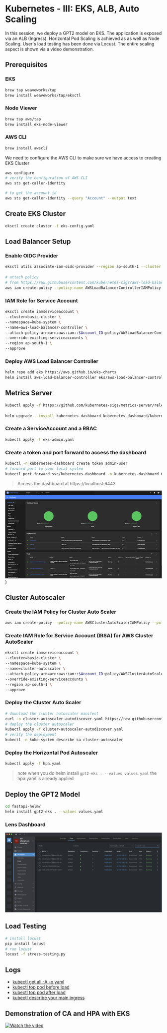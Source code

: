 # Kubernetes - III: EKS, ALB, Auto Scaling

In this session, we deploy a GPT2 model on EKS. The application is exposed via an ALB (Ingress). Horizontal Pod Scaling is achieved as as well as Node Scaling. User's load testing has been done via Locust. The entire scaling aspect is shown via a video demonstration.

## Prerequisites

### EKS 
```bash
brew tap weaveworks/tap
brew install weaveworks/tap/eksctl
```

### Node Viewer
```bash
brew tap aws/tap
brew install eks-node-viewer
```

### AWS CLI
```bash
brew install awscli
```
We need to configure the AWS CLI to make sure we have access to creating EKS Cluster

```bash
aws configure
# verify the configuration of AWS CLI
aws sts get-caller-identity
```

```bash
# to get the account id 
aws sts get-caller-identity --query "Account" --output text
```

## Create EKS Cluster

```bash
eksctl create cluster -f eks-config.yaml
```

## Load Balancer Setup

### Enable OIDC Provider

```bash
eksctl utils associate-iam-oidc-provider --region ap-south-1 --cluster basic-cluster --approve

# attach policy
# from https://raw.githubusercontent.com/kubernetes-sigs/aws-load-balancer-controller/v2.6.0/docs/install/iam_policy.json
aws iam create-policy --policy-name AWSLoadBalancerControllerIAMPolicy --policy-document file://03_iam-policy.json
```

### IAM Role for Service Account

```bash
eksctl create iamserviceaccount \
--cluster=basic-cluster \
--namespace=kube-system \
--name=aws-load-balancer-controller \
--attach-policy-arn=arn:aws:iam::$Account_ID:policy/AWSLoadBalancerControllerIAMPolicy \
--override-existing-serviceaccounts \
--region ap-south-1 \
--approve
```

### Deploy AWS Load Balancer Controller

```bash
helm repo add eks https://aws.github.io/eks-charts
helm install aws-load-balancer-controller eks/aws-load-balancer-controller -n kube-system --set clusterName=${CLUSTER_NAME} --set serviceAccount.create=false --set serviceAccount.name=aws-load-balancer-controller
```

## Metrics Server

```bash
kubectl apply -f https://github.com/kubernetes-sigs/metrics-server/releases/latest/download/components.yaml

helm upgrade --install kubernetes-dashboard kubernetes-dashboard/kubernetes-dashboard --create-namespace --namespace kubernetes-dashboard
```

### Create a ServiceAccount and a RBAC

```bash
kubectl apply -f eks-admin.yaml
```

### Create a token and port forward to access the dashboard

```bash
kubectl -n kubernetes-dashboard create token admin-user
# forward port to your local system
kubectl port-forward svc/kubernetes-dashboard -n kubernetes-dashboard 6443:443
```

> Access the dashboard at https://localhost:6443

![metrics-dashboard](logs/k8s-metrics-dashboard.png)) 

## Cluster Autoscaler

### Create the IAM Policy for Cluster Auto Scaler

```bash
aws iam create-policy --policy-name AWSClusterAutoScalerIAMPolicy --policy-document file://cas-iam-policy.json
```

### Create IAM Role for Service Account (IRSA) for AWS Cluster AutoScaler

```bash
eksctl create iamserviceaccount \
--cluster=basic-cluster \
--namespace=kube-system \
--name=cluster-autoscaler \
--attach-policy-arn=arn:aws:iam::$Account_ID:policy/AWSClusterAutoScalerIAMPolicy \
--override-existing-serviceaccounts \
--region ap-south-1 \
--approve
```

### Deploy the Cluster Auto Scaler

```bash
# download the cluster autoscaler manifest
curl -o cluster-autoscaler-autodiscover.yaml https://raw.githubusercontent.com/kubernetes/autoscaler/master/cluster-autoscaler/cloudprovider/aws/examples/cluster-autoscaler-autodiscover.yaml
# deploy the cluster autoscaler
kubectl apply -f cluster-autoscaler-autodiscover.yaml
# verify the deployment
kubectl -n kube-system describe sa cluster-autoscaler
```

### Deploy the Horizontal Pod Autoscaler

```bash
kubectl apply -f hpa.yaml
```
> note when you do helm install `gpt2-eks . --values values.yaml` the hpa.yaml is already applied

## Deploy the GPT2 Model

```bash
cd fastapi-helm/
helm install gpt2-eks . --values values.yaml
```

### Lens Dashboard

![lens-dashboard](logs/lens-eks.png)

## Load Testing

```bash
# install locust
pip install locust
# run locust
locust -f stress-testing.py
```

## Logs

- [kubectl get all -A -o yaml](https://github.com/aditya-AI/k8s-part3/blob/main/logs/all-resources.yaml)
- [kubectl top pod before load](https://github.com/aditya-AI/k8s-part3/blob/main/logs/top-pod-before-load.png)
- [kubectl top pod after load](https://github.com/aditya-AI/k8s-part3/blob/main/logs/top-pod-after-load.png)
- [kubectl describe your main ingress](https://github.com/aditya-AI/k8s-part3/blob/main/logs/describe-ingress.png)

## Demonstration of CA and HPA with EKS

[![Watch the video](https://img.youtube.com/vi/HOGh991U-5o/maxresdefault.jpg)](https://youtu.be/HOGh991U-5o)

